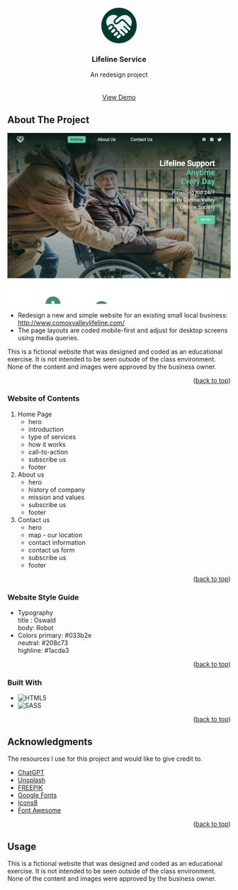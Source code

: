 <!--
*** Reference: https://github.com/othneildrew/Best-README-Template/tree/master
-->

<!-- PROJECT LOGO -->
<br />
<div align="center">
  <a href="https://github.com/othneildrew/Best-README-Template">
    <img src="assets/favicon/android-chrome-512x512.png" alt="Logo" width="80" height="80">
  </a>

  <h3 align="center">Lifeline Service</h3>

  <p align="center">
    An redesign project 
    <br />
    <br />
    <br />
    <a href="https://github.com/othneildrew/Best-README-Template">View Demo</a>
    
  </p>
</div>

<!-- ABOUT THE PROJECT -->

## About The Project

[![Product Name Screen Shot][product-screenshot]](https://example.com)

- Redesign a new and simple website for an existing small local business: <a href="http://www.comoxvalleylifeline.com/">http://www.comoxvalleylifeline.com/</a>
- The page layouts are coded mobile-first and adjust for desktop screens using media queries.

This is a fictional website that was designed and coded as an educational exercise. It is not intended to be seen outside of the class environment. None of the content and images were approved by the business owner.

<p align="right">(<a href="#readme-top">back to top</a>)</p>

### Website of Contents

<!-- Website OF CONTENTS -->
  <ol>
    <li>
     Home Page
      <ul>
        <li>hero</li>
        <li>introduction</li>
        <li>type of services</li>
        <li>how it works</li>
        <li>call-to-action</li>
        <li>subscribe us</li>
        <li>footer</li>
      </ul>
    </li>
    <li>
      About us
      <ul>
       <li>hero</li>
        <li>history of company</li>
        <li>mission and values</li>
          <li>subscribe us</li>
        <li>footer</li>
      </ul>
    </li>
    <li>
    Contact us 
    <ul>
    <li>hero</li>
        <li>map - our location</li>
        <li>contact information</li>
         <li>contact us form </li>
         <li>subscribe us</li>
         <li>footer</li>
      </ul>
    </li>
  </ol>
<p align="right">(<a href="#readme-top">back to top</a>)</p>

### Website Style Guide

- Typography  
  title : Oswald  
  body: Robot
- Colors primary: #033b2e  
 neutral: #208c73  
 highline: #1acda3
<p align="right">(<a href="#readme-top">back to top</a>)</p>

### Built With

- ![HTML5](https://img.shields.io/badge/html5-%23E34F26.svg?style=for-the-badge&logo=html5&logoColor=white)
- ![SASS](https://img.shields.io/badge/SASS-hotpink.svg?style=for-the-badge&logo=SASS&logoColor=white)
<p align="right">(<a href="#readme-top">back to top</a>)</p>

<!-- ACKNOWLEDGMENTS -->

## Acknowledgments

The resources I use for this project and would like to give credit to.

- [ChatGPT](https://flexbox.malven.co/)
- [Unsplash](https://grid.malven.co/)
- [FREEPIK](https://www.freepik.com/)
- [Google Fonts](https://shields.io)
- [Icons8](https://icons8.com/)
- [Font Awesome](https://fontawesome.com)

<p align="right">(<a href="#readme-top">back to top</a>)</p>

## Usage

This is a fictional website that was designed and coded as an educational exercise. It is not intended to be seen outside of the class environment. None of the content and images were approved by the business owner.

<!-- MARKDOWN LINKS & IMAGES -->

[product-screenshot]: assets/screenshot-home.png
